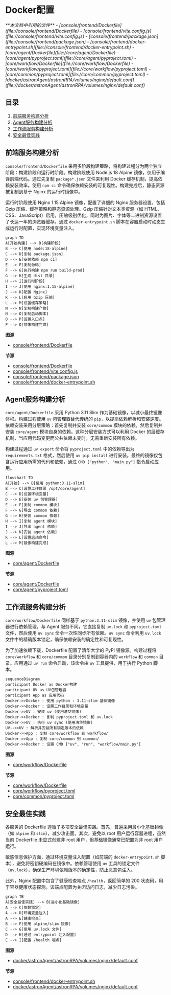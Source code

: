 # Docker配置

<cite>
**本文档中引用的文件**  
- [console/frontend/Dockerfile](file://console/frontend/Dockerfile)
- [console/frontend/vite.config.js](file://console/frontend/vite.config.js)
- [console/frontend/package.json](file://console/frontend/package.json)
- [console/frontend/docker-entrypoint.sh](file://console/frontend/docker-entrypoint.sh)
- [core/agent/Dockerfile](file://core/agent/Dockerfile)
- [core/agent/pyproject.toml](file://core/agent/pyproject.toml)
- [core/workflow/Dockerfile](file://core/workflow/Dockerfile)
- [core/workflow/pyproject.toml](file://core/workflow/pyproject.toml)
- [core/common/pyproject.toml](file://core/common/pyproject.toml)
- [docker/astronAgent/astronRPA/volumes/nginx/default.conf](file://docker/astronAgent/astronRPA/volumes/nginx/default.conf)
</cite>

## 目录
1. [前端服务构建分析](#前端服务构建分析)
2. [Agent服务构建分析](#agent服务构建分析)
3. [工作流服务构建分析](#工作流服务构建分析)
4. [安全最佳实践](#安全最佳实践)

## 前端服务构建分析

`console/frontend/Dockerfile` 采用多阶段构建策略，将构建过程分为两个独立阶段：构建阶段和运行时阶段。构建阶段使用 Node.js 18 Alpine 镜像，仅用于编译前端代码。通过先复制 `package*.json` 文件来利用 Docker 缓存机制，提高依赖安装效率。使用 `npm ci` 命令确保依赖安装的可复现性。构建完成后，静态资源被复制到基于 Nginx 的运行时镜像中。

运行时阶段使用 Nginx 1.15 Alpine 镜像，配置了详细的 Nginx 服务器设置，包括 Gzip 压缩、缓存策略和静态资源处理。Gzip 压缩针对文本类资源（如 HTML、CSS、JavaScript）启用，压缩级别优化，同时为图片、字体等二进制资源设置了长达一年的浏览器缓存。通过 `docker-entrypoint.sh` 脚本在容器启动时动态生成运行时配置，实现环境变量注入。

```mermaid
graph TD
A[开始构建] --> B[构建阶段]
B --> C[使用 node:18-alpine]
C --> D[复制 package.json]
D --> E[安装依赖 npm ci]
E --> F[复制源码]
F --> G[执行构建 npm run build-prod]
G --> H[生成 dist 目录]
H --> I[运行时阶段]
I --> J[使用 nginx:1.15-alpine]
J --> K[配置 Nginx]
K --> L[启用 Gzip 压缩]
L --> M[设置缓存策略]
M --> N[复制构建产物]
N --> O[复制启动脚本]
O --> P[设置入口点]
P --> Q[镜像构建完成]
```

**图源**
- [console/frontend/Dockerfile](file://console/frontend/Dockerfile#L1-L80)

**节源**
- [console/frontend/Dockerfile](file://console/frontend/Dockerfile#L1-L80)
- [console/frontend/vite.config.js](file://console/frontend/vite.config.js#L1-L97)
- [console/frontend/package.json](file://console/frontend/package.json#L1-L136)
- [console/frontend/docker-entrypoint.sh](file://console/frontend/docker-entrypoint.sh#L1-L31)

## Agent服务构建分析

`core/agent/Dockerfile` 采用 Python 3.11 Slim 作为基础镜像，以减小最终镜像体积。构建过程使用 `uv` 包管理器替代传统的 `pip`，以提高依赖解析和安装速度。依赖安装采用分层策略：首先复制并安装 `core/common` 模块的依赖，然后复制并安装 `core/agent` 模块自身的依赖。这种分层安装方式可以利用 Docker 的层缓存机制，当应用代码变更而公共依赖未变时，无需重新安装所有依赖。

构建过程通过 `uv export` 命令将 `pyproject.toml` 中的依赖导出为 `requirements.txt` 格式，然后使用 `uv pip install` 进行安装。最终的镜像仅包含运行应用所需的代码和依赖，通过 `CMD ["python", "main.py"]` 指令启动应用。

```mermaid
flowchart TD
A[开始] --> B[使用 python:3.11-slim]
B --> C[设置工作目录 /opt/core/agent]
C --> D[设置环境变量]
D --> E[安装 uv 包管理器]
E --> F[复制 common 模块]
F --> G[导出 common 依赖]
G --> H[安装 common 依赖]
H --> I[复制 agent 模块]
I --> J[导出 agent 依赖]
J --> K[安装 agent 依赖]
K --> L[设置启动命令]
L --> M[镜像构建完成]
```

**图源**
- [core/agent/Dockerfile](file://core/agent/Dockerfile#L1-L23)

**节源**
- [core/agent/Dockerfile](file://core/agent/Dockerfile#L1-L23)
- [core/agent/pyproject.toml](file://core/agent/pyproject.toml#L1-L227)

## 工作流服务构建分析

`core/workflow/Dockerfile` 同样基于 `python:3.11-slim` 镜像，并使用 `uv` 包管理器进行依赖管理。与 Agent 服务不同，它直接复制 `uv.lock` 和 `pyproject.toml` 文件，然后使用 `uv sync` 命令一次性同步所有依赖。`uv sync` 命令利用 `uv.lock` 文件中的精确版本锁定，确保依赖安装的确定性和可复现性。

为了加速依赖下载，Dockerfile 配置了清华大学的 PyPI 镜像源。构建过程将 `core/workflow` 和 `core/common` 目录分别复制到容器内的 `workflow` 和 `common` 目录。应用通过 `uv run` 命令启动，该命令由 `uv` 工具提供，用于执行 Python 脚本。

```mermaid
sequenceDiagram
participant Docker as Docker构建
participant UV as UV包管理器
participant App as 应用代码
Docker->>Docker : 使用 python : 3.11-slim 基础镜像
Docker->>Docker : 设置工作目录和环境变量
Docker->>UV : 安装 uv (使用清华镜像)
Docker->>Docker : 复制 pyproject.toml 和 uv.lock
Docker->>UV : 执行 uv sync (使用清华镜像)
UV-->>UV : 解析并安装所有锁定版本的依赖
Docker->>App : 复制 core/workflow 到 workflow/
Docker->>App : 复制 core/common 到 common/
Docker->>Docker : 设置 CMD ["uv", "run", "workflow/main.py"]
```

**图源**
- [core/workflow/Dockerfile](file://core/workflow/Dockerfile#L1-L34)

**节源**
- [core/workflow/Dockerfile](file://core/workflow/Dockerfile#L1-L34)
- [core/workflow/pyproject.toml](file://core/workflow/pyproject.toml#L1-L105)
- [core/common/pyproject.toml](file://core/common/pyproject.toml#L1-L53)

## 安全最佳实践

各服务的 Dockerfile 遵循了多项安全最佳实践。首先，普遍采用最小化基础镜像（如 `alpine` 和 `slim`），减少攻击面。其次，避免以 root 用户运行容器进程，虽然当前 Dockerfile 未显式创建非 root 用户，但基础镜像通常已配置为非 root 用户运行。

敏感信息保护方面，通过环境变量注入配置（如前端的 `docker-entrypoint.sh` 脚本），避免将密钥硬编码在镜像中。依赖管理使用 `uv` 工具的锁定文件（`uv.lock`），确保生产环境依赖版本的确定性，防止恶意包注入。

此外，Nginx 配置中包含了健康检查端点 `/health`，返回简单的 200 状态码，用于容器健康状态探测。该端点配置为关闭访问日志，减少日志污染。

```mermaid
graph TB
A[安全最佳实践] --> B[最小化基础镜像]
A --> C[依赖锁定]
A --> D[环境变量注入]
A --> E[健康检查]
B --> F[使用 alpine/slim 镜像]
C --> G[使用 uv.lock 文件]
D --> H[通过 entrypoint 注入配置]
E --> I[配置 /health 端点]
```

**图源**
- [docker/astronAgent/astronRPA/volumes/nginx/default.conf](file://docker/astronAgent/astronRPA/volumes/nginx/default.conf#L123-L149)

**节源**
- [console/frontend/docker-entrypoint.sh](file://console/frontend/docker-entrypoint.sh#L1-L31)
- [docker/astronAgent/astronRPA/volumes/nginx/default.conf](file://docker/astronAgent/astronRPA/volumes/nginx/default.conf#L123-L149)